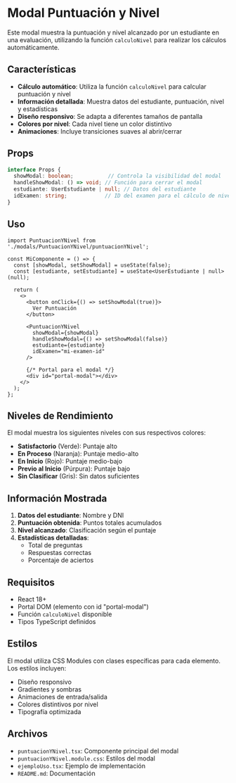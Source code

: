 # Modal Puntuación y Nivel

Este modal muestra la puntuación y nivel alcanzado por un estudiante en una evaluación, utilizando la función `calculoNivel` para realizar los cálculos automáticamente.

## Características

- **Cálculo automático**: Utiliza la función `calculoNivel` para calcular puntuación y nivel
- **Información detallada**: Muestra datos del estudiante, puntuación, nivel y estadísticas
- **Diseño responsivo**: Se adapta a diferentes tamaños de pantalla
- **Colores por nivel**: Cada nivel tiene un color distintivo
- **Animaciones**: Incluye transiciones suaves al abrir/cerrar

## Props

```typescript
interface Props {
  showModal: boolean;           // Controla la visibilidad del modal
  handleShowModal: () => void; // Función para cerrar el modal
  estudiante: UserEstudiante | null; // Datos del estudiante
  idExamen: string;            // ID del examen para el cálculo de nivel
}
```

## Uso

```tsx
import PuntuacionYNivel from './modals/PuntuacionYNivel/puntuacionYNivel';

const MiComponente = () => {
  const [showModal, setShowModal] = useState(false);
  const [estudiante, setEstudiante] = useState<UserEstudiante | null>(null);

  return (
    <>
      <button onClick={() => setShowModal(true)}>
        Ver Puntuación
      </button>
      
      <PuntuacionYNivel
        showModal={showModal}
        handleShowModal={() => setShowModal(false)}
        estudiante={estudiante}
        idExamen="mi-examen-id"
      />
      
      {/* Portal para el modal */}
      <div id="portal-modal"></div>
    </>
  );
};
```

## Niveles de Rendimiento

El modal muestra los siguientes niveles con sus respectivos colores:

- **Satisfactorio** (Verde): Puntaje alto
- **En Proceso** (Naranja): Puntaje medio-alto
- **En Inicio** (Rojo): Puntaje medio-bajo
- **Previo al Inicio** (Púrpura): Puntaje bajo
- **Sin Clasificar** (Gris): Sin datos suficientes

## Información Mostrada

1. **Datos del estudiante**: Nombre y DNI
2. **Puntuación obtenida**: Puntos totales acumulados
3. **Nivel alcanzado**: Clasificación según el puntaje
4. **Estadísticas detalladas**:
   - Total de preguntas
   - Respuestas correctas
   - Porcentaje de aciertos

## Requisitos

- React 18+
- Portal DOM (elemento con id "portal-modal")
- Función `calculoNivel` disponible
- Tipos TypeScript definidos

## Estilos

El modal utiliza CSS Modules con clases específicas para cada elemento. Los estilos incluyen:

- Diseño responsivo
- Gradientes y sombras
- Animaciones de entrada/salida
- Colores distintivos por nivel
- Tipografía optimizada

## Archivos

- `puntuacionYNivel.tsx`: Componente principal del modal
- `puntuacionYNivel.module.css`: Estilos del modal
- `ejemploUso.tsx`: Ejemplo de implementación
- `README.md`: Documentación
